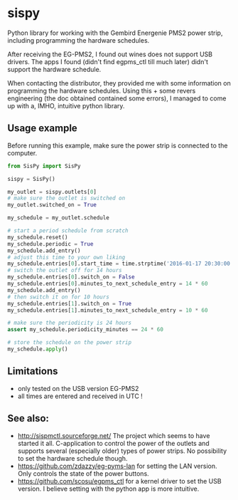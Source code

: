 # sispy
Python library for working with the Gembird Energenie PMS2 power strip, including programming the hardware schedules.

After receiving the EG-PMS2, I found out wines does not support USB drivers. The apps I found (didn't find egpms_ctl till much later) didn't support the hardware schedule.

When contacting the distributor, they provided me with some information on programming the hardware schedules. Using this + some revers engineering (the doc obtained contained some errors), I managed to come up with a, IMHO, intuitive python library.

## Usage example

Before running this example, make sure the power strip is connected to the computer.

```python
from SisPy import SisPy

sispy = SisPy()

my_outlet = sispy.outlets[0]
# make sure the outlet is switched on
my_outlet.switched_on = True

my_schedule = my_outlet.schedule

# start a period schedule from scratch
my_schedule.reset()
my_schedule.periodic = True
my_schedule.add_entry()
# adjust this time to your own liking
my_schedule.entries[0].start_time = time.strptime('2016-01-17 20:30:00 UTC', '%Y-%m-%d %H:%M:%S %Z')
# switch the outlet off for 14 hours
my_schedule.entries[0].switch_on = False
my_schedule.entries[0].minutes_to_next_schedule_entry = 14 * 60
my_schedule.add_entry()
# then switch it on for 10 hours
my_schedule.entries[1].switch_on = True
my_schedule.entries[1].minutes_to_next_schedule_entry = 10 * 60

# make sure the periodicity is 24 hours
assert my_schedule.periodicity_minutes == 24 * 60

# store the schedule on the power strip
my_schedule.apply()
```

## Limitations

- only tested on the USB version EG-PMS2
- all times are entered and received in UTC !

## See also:

- http://sispmctl.sourceforge.net/ The project which seems to have started it all. C-application to control the power of the outlets and supports several (especially older) types of power strips. No possibility to set the hardware schedule though.
- https://github.com/zdazzy/eg-pyms-lan for setting the LAN version. Only controls the state of the power buttons.
- https://github.com/scosu/egpms_ctl for a kernel driver to set the USB version. I believe setting with the python app is more intuitive.
